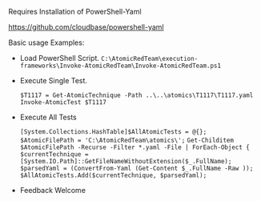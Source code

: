 Requires Installation of PowerShell-Yaml

https://github.com/cloudbase/powershell-yaml

Basic usage Examples:

- Load PowerShell Script.
    `C:\AtomicRedTeam\execution-frameworks\Invoke-AtomicRedTeam\Invoke-AtomicRedTeam.ps1`
- Execute Single Test.

   `$T1117 = Get-AtomicTechnique -Path ..\..\atomics\T1117\T1117.yaml`  
   `Invoke-AtomicTest $T1117`  

- Execute All Tests

    `[System.Collections.HashTable]$AllAtomicTests = @{};`
    `$AtomicFilePath = 'C:\AtomicRedTeam\atomics\';`
    `Get-Childitem $AtomicFilePath -Recurse -Filter *.yaml -File | ForEach-Object {`
    `$currentTechnique = [System.IO.Path]::GetFileNameWithoutExtension($_.FullName);`
    `$parsedYaml = (ConvertFrom-Yaml (Get-Content $_.FullName -Raw ));`
    `$AllAtomicTests.Add($currentTechnique, $parsedYaml);`
    
- Feedback Welcome
